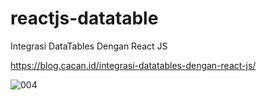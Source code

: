 # reactjs-datatable
Integrasi DataTables Dengan React JS

https://blog.cacan.id/integrasi-datatables-dengan-react-js/

![004](https://user-images.githubusercontent.com/51890752/79061101-d6ed7600-7cb6-11ea-9c3c-03728060b3af.jpg)
